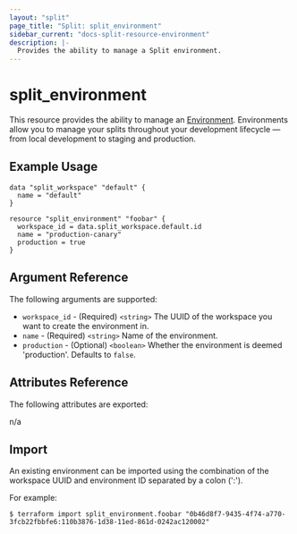 ```yaml
---
layout: "split"
page_title: "Split: split_environment"
sidebar_current: "docs-split-resource-environment"
description: |-
  Provides the ability to manage a Split environment.
---
```


# split_environment

This resource provides the ability to manage an [Environment](https://help.split.io/hc/en-us/articles/360019915771-Environments).
Environments allow you to manage your splits throughout your development lifecycle — from local development to staging and production.

## Example Usage

```hcl-terraform
data "split_workspace" "default" {
  name = "default"
}

resource "split_environment" "foobar" {
  workspace_id = data.split_workspace.default.id
  name = "production-canary"
  production = true
}
```

## Argument Reference

The following arguments are supported:

* `workspace_id` - (Required) `<string>` The UUID of the workspace you want to create the environment in.
* `name` - (Required) `<string>` Name of the environment.
* `production` - (Optional) `<boolean>` Whether the environment is deemed 'production'. Defaults to `false`.

## Attributes Reference

The following attributes are exported:

n/a

## Import

An existing environment can be imported using the combination of the workspace UUID
and environment ID separated by a colon (':').

For example:

```shell script
$ terraform import split_environment.foobar "0b46d8f7-9435-4f74-a770-3fcb22fbbfe6:110b3876-1d38-11ed-861d-0242ac120002"
```